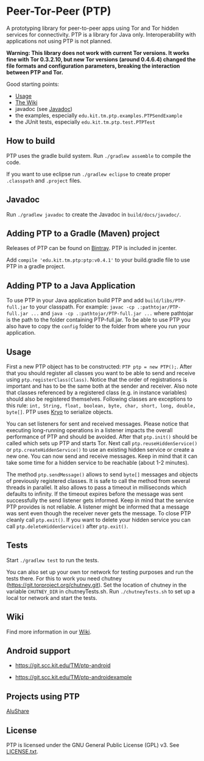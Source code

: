 # Peer-Tor-Peer (PTP)

A prototyping library for peer-to-peer
apps using Tor and Tor hidden services for connectivity.
PTP is a library for Java only. Interoperability with
applications not using PTP is not planned.

**Warning: This library does not work with current Tor versions. It works fine with Tor 0.3.2.10, but new Tor versions (around 0.4.6.4) changed the file formats and configuration parameters, breaking the interaction between PTP and Tor.**

Good starting points:

* [Usage](README.md#usage)
* [The Wiki](https://github.com/kit-tm/PTP/wiki)
* javadoc (see [Javadoc](README.md#javadoc))
* the examples, especially `edu.kit.tm.ptp.examples.PTPSendExample`
* the JUnit tests, especially `edu.kit.tm.ptp.test.PTPTest`

## How to build

PTP uses the gradle build system.
Run `./gradlew assemble` to compile the code.

If you want to use eclipse run `./gradlew eclipse` to create proper
`.classpath` and `.project` files.

## Javadoc

Run `./gradlew javadoc` to create the Javadoc in `build/docs/javadoc/`.

## Adding PTP to a Gradle (Maven) project
Releases of PTP can be found on [Bintray](https://bintray.com/kit-tm/PTP/ptp).
PTP is included in jcenter.

Add `compile 'edu.kit.tm.ptp:ptp:v0.4.1'` to your build.gradle file to use PTP in a gradle project.

## Adding PTP to a Java Application

To use PTP in your Java application build PTP and add `build/libs/PTP-full.jar` to your classpath.
For example: `javac -cp .:pathtojar/PTP-full.jar ...` and `java -cp .:pathtojar/PTP-full.jar ...` 
where pathtojar is the path to the folder containing PTP-full.jar.
To be able to use PTP you also have to copy the `config` folder to the folder from where you run your application. 

## Usage

First a new PTP object has to be constructed: `PTP ptp = new PTP();`.
After that you should register all classes you want to be able to send and receive using `ptp.registerClass(Class)`.
Notice that the order of registrations is important and has to be the same both at the sender and receiver.
Also note that classes referenced by a registered class (e.g. in instance variables) should also be registered themselves. Following classes are exceptions to this rule: `int, String, float, boolean, byte, char, short, long, double, byte[]`.
PTP uses [Kryo](https://github.com/EsotericSoftware/kryo) to serialize objects.


You can set listeners for sent and received messages.
Please notice that executing long-running operations in a listener impacts
the overall performance of PTP and should be avoided.
After that `ptp.init()` should be called which sets up PTP and starts Tor.
Next call `ptp.reuseHiddenService()` or `ptp.createHiddenService()` to use an existing hidden service or create a new one.
You can now send and receive messages. Keep in mind that it can take some time for a hidden service to be reachable (about 1-2 minutes). 


The method `ptp.sendMessage()` allows to send `byte[]` messages and objects of previously registered classes.
It is safe to call the method from several threads in parallel.
It also allows to pass a timeout in milliseconds which defaults to infinity.
If the timeout expires before the message was sent successfully the send listener gets informed.
Keep in mind that the service PTP provides is not reliable.
A listener might be informed that a message was sent even though the receiver never gets the message. 
To close PTP cleanly call `ptp.exit()`. If you want to delete your hidden service you can call `ptp.deleteHiddenService()` after `ptp.exit()`.

## Tests

Start `./gradlew test` to run the tests.

You can also set up your own tor network for testing purposes and run the tests there.
For this to work you need chutney (https://git.torproject.org/chutney.git).
Set the location of chutney in the variable `CHUTNEY_DIR` in chutneyTests.sh.
Run `./chutneyTests.sh` to set up a local tor network and start the tests.

## Wiki

Find more information in our [Wiki](https://github.com/kit-tm/PTP/wiki).

## Android support

- https://git.scc.kit.edu/TM/ptp-android

- https://git.scc.kit.edu/TM/ptp-androidexample


## Projects using PTP

[AluShare](https://github.com/weichweich/AluShare)

## License

PTP is licensed under the GNU General Public License (GPL) v3. See [LICENSE.txt](LICENSE.txt).

